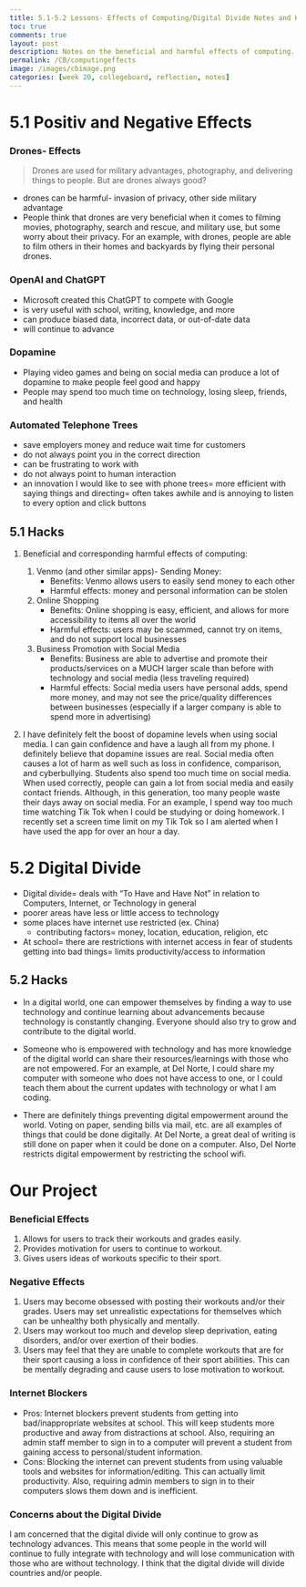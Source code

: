 ```yaml
---
title: 5.1-5.2 Lessons- Effects of Computing/Digital Divide Notes and Hacks
toc: true
comments: true
layout: post
description: Notes on the beneficial and harmful effects of computing.
permalink: /CB/computingeffects
image: /images/cbimage.png
categories: [week 20, collegeboard, reflection, notes]
---
```


# 5.1 Positiv and Negative Effects

### Drones- Effects
> Drones are used for military advantages, photography, and delivering things to people. But are drones always good?
- drones can be harmful- invasion of privacy, other side military advantage
- People think that drones are very beneficial when it comes to filming movies, photography, search and rescue, and military use, but some worry about their privacy. For an example, with drones, people are able to film others in their homes and backyards by flying their personal drones. 

### OpenAI and ChatGPT
- Microsoft created this ChatGPT to compete with Google
- is very useful with school, writing, knowledge, and more
- can produce biased data, incorrect data, or out-of-date data
- will continue to advance

### Dopamine
- Playing video games and being on social media can produce a lot of dopamine to make people feel good and happy
- People may spend too much time on technology, losing sleep, friends, and health

### Automated Telephone Trees
- save employers money and reduce wait time for customers
- do not always point you in the correct direction
- can be frustrating to work with
- do not always point to human interaction
- an innovation I would like to see with phone trees= more efficient with saying things and directing= often takes awhile and is annoying to listen to every option and click buttons



## 5.1 Hacks

1. Beneficial and corresponding harmful effects of computing:
    1. Venmo (and other similar apps)- Sending Money:
        - Benefits: Venmo allows users to easily send money to each other 
        - Harmful effects: money and personal information can be stolen
    2. Online Shopping
        - Benefits: Online shopping is easy, efficient, and allows for more accessibility to items all over the world
        - Harmful effects: users may be scammed, cannot try on items, and do not support local businesses
    3. Business Promotion with Social Media
        - Benefits: Business are able to advertise and promote their products/services on a MUCH larger scale than before with technology and social media (less traveling required)
        - Harmful effects: Social media users have personal adds, spend more money, and may not see the price/quality differences between businesses (especially if a larger company is able to spend more in advertising)

2. I have definitely felt the boost of dopamine levels when using social media. I can gain confidence and have a laugh all from my phone. I definitely believe that dopamine issues are real. Social media often causes a lot of harm as well such as loss in confidence, comparison, and cyberbullying. Students also spend too much time on social media. When used correctly, people can gain a lot from social media and easily contact friends. Although, in this generation, too many people waste their days away on social media. For an example, I spend way too much time watching Tik Tok when I could be studying or doing homework. I recently set a screen time limit on my Tik Tok so I am alerted when I have used the app for over an hour a day.


# 5.2 Digital Divide

- Digital divide= deals with “To Have and Have Not” in relation to Computers, Internet, or Technology in general
- poorer areas have less or little access to technology
- some places have internet use restricted (ex. China)
    - contributing factors= money, location, education, religion, etc
- At school= there are restrictions with internet access in fear of students getting into bad things= limits productivity/access to information


## 5.2 Hacks
- In a digital world, one can empower themselves by finding a way to use technology and continue learning about advancements because technology is constantly changing. Everyone should also try to grow and contribute to the digital world.

- Someone who is empowered with technology and has more knowledge of the digital world can share their resources/learnings with those who are not empowered. For an example, at Del Norte, I could share my computer with someone who does not have access to one, or I could teach them about the current updates with technology or what I am coding. 

- There are definitely things preventing digital empowerment around the world. Voting on paper, sending bills via mail, etc. are all examples of things that could be done digitally. At Del Norte, a great deal of writing is still done on paper when it could be done on a computer. Also, Del Norte restricts digital empowerment by restricting the school wifi. 


# Our Project

### Beneficial Effects
1. Allows for users to track their workouts and grades easily.
2. Provides motivation for users to continue to workout.
3. Gives users ideas of workouts specific to their sport.

### Negative Effects
1. Users may become obsessed with posting their workouts and/or their grades. Users may set unrealistic expectations for themselves which can be unhealthy both physically and mentally.
2. Users may workout too much and develop sleep deprivation, eating disorders, and/or over exertion of their bodies.
3. Users may feel that they are unable to complete workouts that are for their sport causing a loss in confidence of their sport abilities. This can be mentally degrading and cause users to lose motivation to workout.

### Internet Blockers
- Pros: Internet blockers prevent students from getting into bad/inappropriate websites at school. This will keep students more productive and away from distractions at school. Also, requiring an admin staff member to sign in to a computer will prevent a student from gaining access to personal/student information.
- Cons: Blocking the internet can prevent students from using valuable tools and websites for information/editing. This can actually limit productivity. Also, requiring admin members to sign in to their computers slows them down and is inefficient. 

### Concerns about the Digital Divide

I am concerned that the digital divide will only continue to grow as technology advances. This means that some people in the world will continue to fully integrate with technology and will lose communication with those who are without technology. I think that the digital divide will divide countries and/or people.
